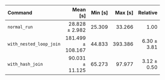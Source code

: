 | Command | Mean [s] | Min [s] | Max [s] | Relative |
|:---|---:|---:|---:|---:|
| `normal_run` | 28.828 ± 2.982 | 25.309 | 33.266 | 1.00 |
| `with_nested_loop_join` | 181.499 ± 108.167 | 44.833 | 393.386 | 6.30 ± 3.81 |
| `with_hash_join` | 90.031 ± 11.125 | 65.273 | 97.977 | 3.12 ± 0.50 |
